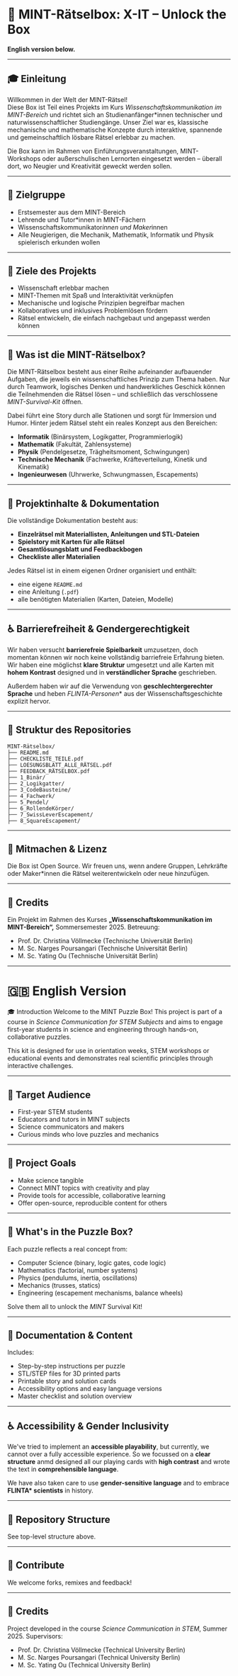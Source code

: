 # 🧩 MINT-Rätselbox: X-IT – Unlock the Box

**English version below.**

---

## 🎓 Einleitung

Willkommen in der Welt der MINT-Rätsel!  
Diese Box ist Teil eines Projekts im Kurs *Wissenschaftskommunikation im MINT-Bereich* und richtet sich an Studienanfänger\*innen technischer und naturwissenschaftlicher Studiengänge. Unser Ziel war es, klassische mechanische und mathematische Konzepte durch interaktive, spannende und gemeinschaftlich lösbare Rätsel erlebbar zu machen.

Die Box kann im Rahmen von Einführungsveranstaltungen, MINT-Workshops oder außerschulischen Lernorten eingesetzt werden – überall dort, wo Neugier und Kreativität geweckt werden sollen.

---

## 🎯 Zielgruppe

- Erstsemester aus dem MINT-Bereich
- Lehrende und Tutor*innen in MINT-Fächern
- Wissenschaftskommunikator*innen und Maker*innen
- Alle Neugierigen, die Mechanik, Mathematik, Informatik und Physik spielerisch erkunden wollen

---

## 🧠 Ziele des Projekts

- Wissenschaft erlebbar machen
- MINT-Themen mit Spaß und Interaktivität verknüpfen
- Mechanische und logische Prinzipien begreifbar machen
- Kollaboratives und inklusives Problemlösen fördern
- Rätsel entwickeln, die einfach nachgebaut und angepasst werden können

---

## 🧩 Was ist die MINT-Rätselbox?

Die MINT-Rätselbox besteht aus einer Reihe aufeinander aufbauender Aufgaben, die jeweils ein wissenschaftliches Prinzip zum Thema haben. Nur durch Teamwork, logisches Denken und handwerkliches Geschick können die Teilnehmenden die Rätsel lösen – und schließlich das verschlossene *MINT-Survival-Kit* öffnen.

Dabei führt eine Story durch alle Stationen und sorgt für Immersion und Humor. Hinter jedem Rätsel steht ein reales Konzept aus den Bereichen:

- **Informatik** (Binärsystem, Logikgatter, Programmierlogik)
- **Mathematik** (Fakultät, Zahlensysteme)
- **Physik** (Pendelgesetze, Trägheitsmoment, Schwingungen)
- **Technische Mechanik** (Fachwerke, Kräfteverteilung, Kinetik und Kinematik)
- **Ingenieurwesen** (Uhrwerke, Schwungmassen, Escapements)

---

## 🔧 Projektinhalte & Dokumentation

Die vollständige Dokumentation besteht aus:

- **Einzelrätsel mit Materiallisten, Anleitungen und STL-Dateien**
- **Spielstory mit Karten für alle Rätsel**
- **Gesamtlösungsblatt und Feedbackbogen**
- **Checkliste aller Materialien**

Jedes Rätsel ist in einem eigenen Ordner organisiert und enthält:

- eine eigene `README.md`
- eine Anleitung (`.pdf`)
- alle benötigten Materialien (Karten, Dateien, Modelle)

---

## ♿️ Barrierefreiheit & Gendergerechtigkeit

Wir haben versucht **barrierefreie Spielbarkeit** umzusetzen, doch momentan können wir noch keine vollständig barriefreie Erfahrung bieten. Wir haben eine möglichst **klare Struktur** umgesetzt und alle Karten mit **hohem Kontrast** designed und in **verständlicher Sprache** geschrieben.

Außerdem haben wir auf die Verwendung von **geschlechtergerechter Sprache** und heben **FLINTA*-Personen** aus der Wissenschaftsgeschichte explizit hervor.

---

## 📁 Struktur des Repositories

```plaintext
MINT-Rätselbox/
├── README.md
├── CHECKLISTE_TEILE.pdf
├── LOESUNGSBLATT_ALLE_RÄTSEL.pdf
├── FEEDBACK_RÄTSELBOX.pdf
├── 1_Binär/
├── 2_Logikgatter/
├── 3_CodeBausteine/
├── 4_Fachwerk/
├── 5_Pendel/
├── 6_RollendeKörper/
├── 7_SwissLeverEscapement/
├── 8_SquareEscapement/
```

---


## 📢 Mitmachen & Lizenz
Die Box ist Open Source. Wir freuen uns, wenn andere Gruppen, Lehrkräfte oder Maker*innen die Rätsel weiterentwickeln oder neue hinzufügen.

---


## 🧾 Credits
Ein Projekt im Rahmen des Kurses **„Wissenschaftskommunikation im MINT-Bereich“,** Sommersemester 2025.
Betreuung:
- Prof. Dr. Christina Völlmecke (Technische Universität Berlin)
- M. Sc. Narges Poursangari (Technische Universität Berlin)
- M. Sc. Yating Ou (Technische Universität Berlin)


---


# 🇬🇧 English Version
🎓 Introduction
Welcome to the MINT Puzzle Box!
This project is part of a course in *Science Communication for STEM Subjects* and aims to engage first-year students in science and engineering through hands-on, collaborative puzzles.

This kit is designed for use in orientation weeks, STEM workshops or educational events and demonstrates real scientific principles through interactive challenges.


---


## 🎯 Target Audience

- First-year STEM students
- Educators and tutors in MINT subjects
- Science communicators and makers
- Curious minds who love puzzles and mechanics


---


## 🧠 Project Goals

- Make science tangible
- Connect MINT topics with creativity and play
- Provide tools for accessible, collaborative learning
- Offer open-source, reproducible content for others


---


## 🧩 What's in the Puzzle Box?

Each puzzle reflects a real concept from:
- Computer Science (binary, logic gates, code logic)
- Mathematics (factorial, number systems)
- Physics (pendulums, inertia, oscillations)
- Mechanics (trusses, statics)
- Engineering (escapement mechanisms, balance wheels)

Solve them all to unlock the *MINT* Survival Kit!


---


## 🔧 Documentation & Content

Includes:
- Step-by-step instructions per puzzle
- STL/STEP files for 3D printed parts
- Printable story and solution cards
- Accessibility options and easy language versions
- Master checklist and solution overview


---


## ♿️ Accessibility & Gender Inclusivity


We've tried to implement an **accessible playability**, but currently, we cannot over a fully accessible experience. So we focussed on a **clear structure** anmd designed all our playing cards with **high contrast** and wrote the text in **comprehensible language**.

We have also taken care to use **gender-sensitive language** and to embrace **FLINTA\* scientists** in history.


---


## 📁 Repository Structure
See top-level structure above.


---


## 📢 Contribute
We welcome forks, remixes and feedback!


---


## 🧾 Credits
Project developed in the course *Science Communication in STEM*, Summer 2025.
Supervisors:

- Prof. Dr. Christina Völlmecke (Technical University Berlin)
- M. Sc. Narges Poursangari (Technical University Berlin)
- M. Sc. Yating Ou (Technical University Berlin)


